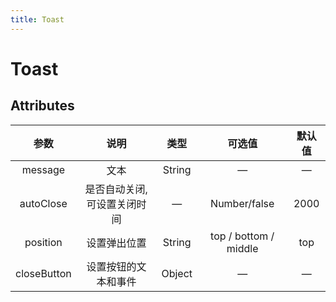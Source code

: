 ```yaml
---
title: Toast
---
```


# Toast

<ClientOnly>
  <toast-demo-1></toast-demo-1>
  <toast-demo-2></toast-demo-2>
  <toast-demo-3></toast-demo-3>
</ClientOnly>


## Attributes

|   参数    |            说明             |  类型  |        可选值         | 默认值 |
| :-------: | :-------------------------: | :----: | :-------------------: | :----: |
|  message  |            文本             | String |           —           |   —    |
| autoClose | 是否自动关闭,可设置关闭时间 |   —    |     Number/false      |  2000  |
| position  |        设置弹出位置         | String | top / bottom / middle |  top   |
| closeButton  |        设置按钮的文本和事件         | Object | — |  —   |